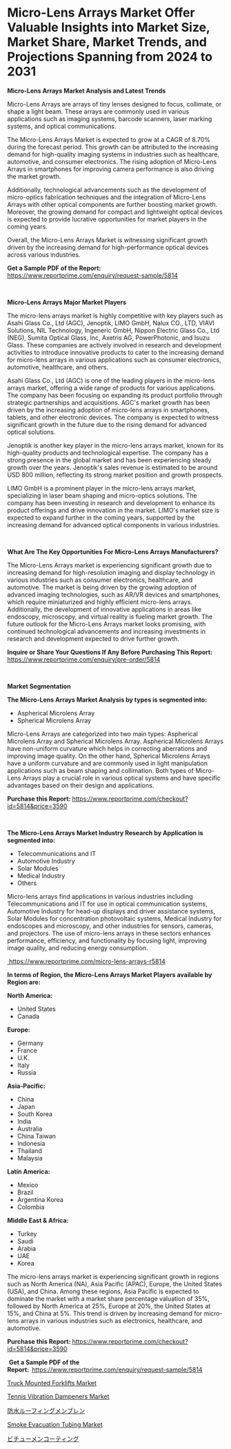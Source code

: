 <p><h1>Micro-Lens Arrays Market Offer Valuable Insights into Market Size, Market Share, Market Trends, and Projections Spanning from 2024 to 2031</h1></p><p><strong>Micro-Lens Arrays Market Analysis and Latest Trends</strong></p>
<p><p>Micro-Lens Arrays are arrays of tiny lenses designed to focus, collimate, or shape a light beam. These arrays are commonly used in various applications such as imaging systems, barcode scanners, laser marking systems, and optical communications.</p><p>The Micro-Lens Arrays Market is expected to grow at a CAGR of 8.70% during the forecast period. This growth can be attributed to the increasing demand for high-quality imaging systems in industries such as healthcare, automotive, and consumer electronics. The rising adoption of Micro-Lens Arrays in smartphones for improving camera performance is also driving the market growth.</p><p>Additionally, technological advancements such as the development of micro-optics fabrication techniques and the integration of Micro-Lens Arrays with other optical components are further boosting market growth. Moreover, the growing demand for compact and lightweight optical devices is expected to provide lucrative opportunities for market players in the coming years.</p><p>Overall, the Micro-Lens Arrays Market is witnessing significant growth driven by the increasing demand for high-performance optical devices across various industries.</p></p>
<p><strong>Get a Sample PDF of the Report:&nbsp;</strong> <a href="https://www.reportprime.com/enquiry/request-sample/5814">https://www.reportprime.com/enquiry/request-sample/5814</a></p>
<p>&nbsp;</p>
<p><strong>Micro-Lens Arrays Major Market Players</strong></p>
<p><p>The micro-lens arrays market is highly competitive with key players such as Asahi Glass Co., Ltd (AGC), Jenoptik, LIMO GmbH, Nalux CO., LTD, VIAVI Solutions, NIL Technology, Ingeneric GmbH, Nippon Electric Glass Co., Ltd (NEG), Sumita Optical Glass, Inc, Axetris AG, PowerPhotonic, and Isuzu Glass. These companies are actively involved in research and development activities to introduce innovative products to cater to the increasing demand for micro-lens arrays in various applications such as consumer electronics, automotive, healthcare, and others.</p><p>Asahi Glass Co., Ltd (AGC) is one of the leading players in the micro-lens arrays market, offering a wide range of products for various applications. The company has been focusing on expanding its product portfolio through strategic partnerships and acquisitions. AGC's market growth has been driven by the increasing adoption of micro-lens arrays in smartphones, tablets, and other electronic devices. The company is expected to witness significant growth in the future due to the rising demand for advanced optical solutions.</p><p>Jenoptik is another key player in the micro-lens arrays market, known for its high-quality products and technological expertise. The company has a strong presence in the global market and has been experiencing steady growth over the years. Jenoptik's sales revenue is estimated to be around USD 800 million, reflecting its strong market position and growth prospects.</p><p>LIMO GmbH is a prominent player in the micro-lens arrays market, specializing in laser beam shaping and micro-optics solutions. The company has been investing in research and development to enhance its product offerings and drive innovation in the market. LIMO's market size is expected to expand further in the coming years, supported by the increasing demand for advanced optical components in various industries.</p></p>
<p>&nbsp;</p>
<p><strong>What Are The Key Opportunities For Micro-Lens Arrays Manufacturers?</strong></p>
<p><p>The Micro-Lens Arrays market is experiencing significant growth due to increasing demand for high-resolution imaging and display technology in various industries such as consumer electronics, healthcare, and automotive. The market is being driven by the growing adoption of advanced imaging technologies, such as AR/VR devices and smartphones, which require miniaturized and highly efficient micro-lens arrays. Additionally, the development of innovative applications in areas like endoscopy, microscopy, and virtual reality is fueling market growth. The future outlook for the Micro-Lens Arrays market looks promising, with continued technological advancements and increasing investments in research and development expected to drive further growth.</p></p>
<p><strong>Inquire or Share Your Questions If Any Before Purchasing This Report:</strong> <a href="https://www.reportprime.com/enquiry/pre-order/5814">https://www.reportprime.com/enquiry/pre-order/5814</a></p>
<p>&nbsp;</p>
<p><strong>Market Segmentation</strong></p>
<p><strong>The Micro-Lens Arrays Market Analysis by types is segmented into:</strong></p>
<p><ul><li>Aspherical Microlens Array</li><li>Spherical Microlens Array</li></ul></p>
<p><p>Micro-Lens Arrays are categorized into two main types: Aspherical Microlens Array and Spherical Microlens Array. Aspherical Microlens Arrays have non-uniform curvature which helps in correcting aberrations and improving image quality. On the other hand, Spherical Microlens Arrays have a uniform curvature and are commonly used in light manipulation applications such as beam shaping and collimation. Both types of Micro-Lens Arrays play a crucial role in various optical systems and have specific advantages based on their design and applications.</p></p>
<p><strong>Purchase this Report:&nbsp;</strong><a href="https://www.reportprime.com/checkout?id=5814&price=3590">https://www.reportprime.com/checkout?id=5814&price=3590</a></p>
<p>&nbsp;</p>
<p><strong>The Micro-Lens Arrays Market Industry Research by Application is segmented into:</strong></p>
<p><ul><li>Telecommunications and IT</li><li>Automotive Industry</li><li>Solar Modules</li><li>Medical Industry</li><li>Others</li></ul></p>
<p><p>Micro-lens arrays find applications in various industries including Telecommunications and IT for use in optical communication systems, Automotive Industry for head-up displays and driver assistance systems, Solar Modules for concentration photovoltaic systems, Medical Industry for endoscopes and microscopy, and other industries for sensors, cameras, and projectors. The use of micro-lens arrays in these sectors enhances performance, efficiency, and functionality by focusing light, improving image quality, and reducing energy consumption.</p></p>
<p><a href="https://www.reportprime.com/micro-lens-arrays-r5814">&nbsp;https://www.reportprime.com/micro-lens-arrays-r5814</a></p>
<p><strong>In terms of Region, the Micro-Lens Arrays Market Players available by Region are:</strong></p>
<p>
    <p> <strong> North America: </strong>
        <ul>
            <li>United States</li>
            <li>Canada</li>
        </ul>
        </p> 
    <p> <strong> Europe: </strong>
        <ul>
            <li>Germany</li>
            <li>France</li>
            <li>U.K.</li>
            <li>Italy</li>
            <li>Russia</li>
        </ul>
        </p> 
    <p> <strong> Asia-Pacific: </strong>
        <ul>
            <li>China</li>
            <li>Japan</li>
            <li>South Korea</li>
            <li>India</li>
            <li>Australia</li>
            <li>China Taiwan</li>
            <li>Indonesia</li>
            <li>Thailand</li>
            <li>Malaysia</li>
        </ul>
        </p> 
    <p> <strong> Latin America: </strong>
        <ul>
            <li>Mexico</li>
            <li>Brazil</li>
            <li>Argentina Korea</li>
            <li>Colombia</li>
        </ul>
        </p> 
    <p> <strong> Middle East & Africa: </strong>
        <ul>
            <li>Turkey</li>
            <li>Saudi</li>
            <li>Arabia</li>
            <li>UAE</li>
            <li>Korea</li>
        </ul>
    </p>
    </p>
<p><p>The micro-lens arrays market is experiencing significant growth in regions such as North America (NA), Asia Pacific (APAC), Europe, the United States (USA), and China. Among these regions, Asia Pacific is expected to dominate the market with a market share percentage valuation of 35%, followed by North America at 25%, Europe at 20%, the United States at 15%, and China at 5%. This trend is driven by increasing demand for micro-lens arrays in various industries such as electronics, healthcare, and automotive.</p></p>
<p><strong>Purchase this Report: </strong><a href="https://www.reportprime.com/checkout?id=5814&price=3590">https://www.reportprime.com/checkout?id=5814&price=3590</a></p>
<p>&nbsp;<strong>Get a Sample PDF of the Report:&nbsp;&nbsp;</strong><a href="https://www.reportprime.com/enquiry/request-sample/5814">https://www.reportprime.com/enquiry/request-sample/5814</a></p>
<p><strong></strong></p>
<p><p><a href="https://www.linkedin.com/pulse/truck-mounted-forklifts-market-trends-analysis-forecasted-period-vw0ze">Truck Mounted Forklifts Market</a></p><p><a href="https://issuu.com/reportprime-2/docs/tennis-vibration-dampeners-market-size-2030.pptx">Tennis Vibration Dampeners Market</a></p><p><a href="https://github.com/kegley4963/Market-Research-Report-List-1/blob/main/389030674484.md">防水ルーフィングメンブレン</a></p><p><a href="https://www.linkedin.com/pulse/smoke-evacuation-tubing-market-size-cagr-trends-2024-2030-6tgve">Smoke Evacuation Tubing Market</a></p><p><a href="https://github.com/FrancoWeber2023/Market-Research-Report-List-1/blob/main/325322874485.md">ビチューメンコーティング</a></p></p>
